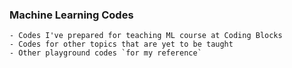 ### Machine Learning Codes
	- Codes I've prepared for teaching ML course at Coding Blocks
	- Codes for other topics that are yet to be taught
	- Other playground codes `for my reference`
